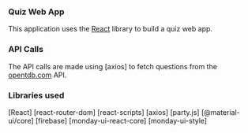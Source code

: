 ### Quiz Web App
This application uses the [React](https://reactjs.org/) library to build a quiz web app.

### API Calls
The API calls are made using [axios] to fetch questions from the [opentdb.com](https://opentdb.com/api.php) API.

### Libraries used
[React]
[react-router-dom]
[react-scripts]
[axios]
[party.js]
[@material-ui/core]
[firebase]
[monday-ui-react-core]
[monday-ui-style]

